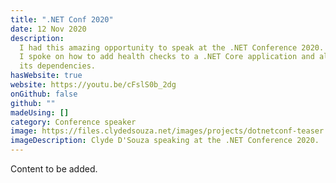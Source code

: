 ```yaml
---
title: ".NET Conf 2020"
date: 12 Nov 2020
description:
  I had this amazing opportunity to speak at the .NET Conference 2020.
  I spoke on how to add health checks to a .NET Core application and also include
  its dependencies.
hasWebsite: true
website: https://youtu.be/cFslS0b_2dg
onGithub: false
github: ""
madeUsing: []
category: Conference speaker
image: https://files.clydedsouza.net/images/projects/dotnetconf-teaser.png
imageDescription: Clyde D'Souza speaking at the .NET Conference 2020.
---
```


Content to be added.

